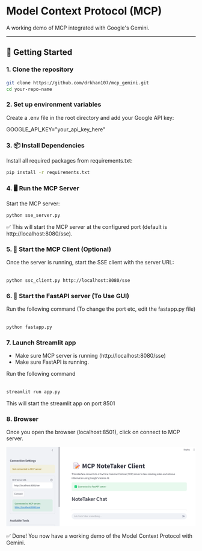 # Model Context Protocol (MCP)

A working demo of MCP integrated with Google's Gemini.

---

## 🚀 Getting Started

### 1. Clone the repository

```bash
git clone https://github.com/drkhan107/mcp_gemini.git
cd your-repo-name
```
### 2. Set up environment variables
Create a .env file in the root directory and add your Google API key:

GOOGLE_API_KEY="your_api_key_here"

### 3. 📦 Install Dependencies
Install all required packages from requirements.txt:

```bash
pip install -r requirements.txt
```

### 4. 🖥️ Run the MCP Server
Start the MCP server:

```bash
python sse_server.py
```
✅ This will start the MCP server at the configured port (default is http://localhost:8080/sse).

### 5. 🧠 Start the MCP Client (Optional)
Once the server is running, start the SSE client with the server URL:

```bash

python ssc_client.py http://localhost:8080/sse
```

### 6. 🧠 Start the FastAPI server (To Use GUI)
Run the following command (To change the port etc, edit the fastapp.py file)

```bash

python fastapp.py
```

### 7. Launch Streamlit app
- Make sure MCP server is running (http://localhost:8080/sse)
- Make sure FastAPI is running.

Run the following command

```bash

streamlit run app.py 
```

This will start the streamlit app on port 8501

### 8. Browser
Once you open the browser (localhost:8501), click on connect to MCP server.

![alt text](image.png)

✅ Done!
You now have a working demo of the Model Context Protocol with Gemini.

